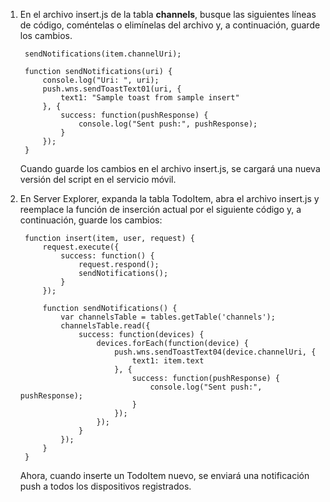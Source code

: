 1.  En el archivo insert.js de la tabla **channels**, busque las
    siguientes líneas de código, coméntelas o elimínelas del archivo y,
    a continuación, guarde los cambios.
    
         sendNotifications(item.channelUri);
        
         function sendNotifications(uri) {
             console.log("Uri: ", uri);
             push.wns.sendToastText01(uri, {
                 text1: "Sample toast from sample insert"
             }, {
                 success: function(pushResponse) {
                     console.log("Sent push:", pushResponse);
                 }
             });
         }
    
    Cuando guarde los cambios en el archivo insert.js, se cargará una
    nueva versión del script en el servicio móvil.

2.  En Server Explorer, expanda la tabla TodoItem, abra el archivo
    insert.js y reemplace la función de inserción actual por el
    siguiente código y, a continuación, guarde los cambios:
    
         function insert(item, user, request) {
             request.execute({
                 success: function() {
                     request.respond();
                     sendNotifications();
                 }
             });
        	
             function sendNotifications() {
                 var channelsTable = tables.getTable('channels');
                 channelsTable.read({
                     success: function(devices) {
                         devices.forEach(function(device) {
                             push.wns.sendToastText04(device.channelUri, {
                                 text1: item.text
                             }, {
                                 success: function(pushResponse) {
                                     console.log("Sent push:", pushResponse);
                                 }
                             });
                         });
                     }
                 });
             }
         }
    
    Ahora, cuando inserte un TodoItem nuevo, se enviará una notificación
    push a todos los dispositivos registrados.

